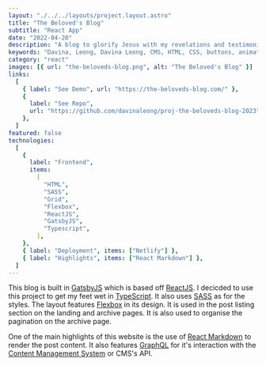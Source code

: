 ```yaml
---
layout: "./../../layouts/project.layout.astro"
title: "The Beloved's Blog"
subtitle: "React App"
date: "2022-04-20"
description: "A blog to glorify Jesus with my revelations and testimonies."
keywords: "Davina, Leong, Davina Leong, CMS, HTML, CSS, buttons, animation, css animation, flex, flexbox, Laravel, PHP, projects"
category: "react"
images: [{ url: "the-beloveds-blog.png", alt: "The Beloved's Blog" }]
links:
  [
    { label: "See Demo", url: "https://the-beloveds-blog.com/" },
    {
      label: "See Repo",
      url: "https://github.com/davinaleong/proj-the-beloveds-blog-2023",
    },
  ]
featured: false
technologies:
  [
    {
      label: "Frontend",
      items:
        [
          "HTML",
          "SASS",
          "Grid",
          "Flexbox",
          "ReactJS",
          "GatsbyJS",
          "Typescript",
        ],
    },
    { label: "Deployment", items: ["Netlify"] },
    { label: "Highlights", items: ["React Markdown"] },
  ]
---
```


This blog is built in [GatsbyJS](https://www.gatsbyjs.com/) which is based off [ReactJS](https://reactjs.org/). I decicded to use this project to get my feet wet in [TypeScript](https://www.typescriptlang.org/). It also uses [SASS](https://sass-lang.com/) as for the styles. The layout features [Flexbox](https://developer.mozilla.org/en-US/docs/Web/CSS/CSS_Flexible_Box_Layout/Basic_Concepts_of_Flexbox) in its design. It is used in the post listing section on the landing and archive pages. It is also used to organise the pagination on the archive page.

One of the main highlights of this website is the use of [React Markdown](https://github.com/remarkjs/react-markdown) to render the post content. It also features [GraphQL](https://graphql.org/) for it's interaction with the [Content Management System](https://www.davina-devs.com/projectItem/?uuid=davinas-cms) or CMS's API.
